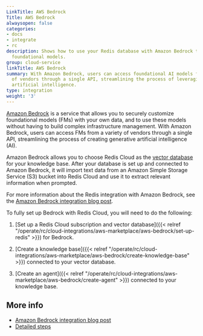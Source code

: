 ```yaml
---
LinkTitle: AWS Bedrock
Title: AWS Bedrock
alwaysopen: false
categories:
- docs
- integrate
- rc
description: Shows how to use your Redis database with Amazon Bedrock to customize
  foundational models.
group: cloud-service
linkTitle: AWS Bedrock
summary: With Amazon Bedrock, users can access foundational AI models from a variety
  of vendors through a single API, streamlining the process of leveraging generative
  artificial intelligence.
type: integration
weight: '3'
---
```


[Amazon Bedrock](https://aws.amazon.com/bedrock/) is a service that allows you to securely customize foundational models (FMs) with your own data, and to use these models without having to build complex infrastructure management. With Amazon Bedrock, users can access FMs from a variety of vendors through a single API, streamlining the process of creating generative artificial intelligence (AI).

Amazon Bedrock allows you to choose Redis Cloud as the [vector database](https://redis.com/solutions/use-cases/vector-database/) for your knowledge base. After your database is set up and connected to Amazon Bedrock, it will import text data from an Amazon Simple Storage Service (S3) bucket into Redis Cloud and use it to extract relevant information when prompted.

For more information about the Redis integration with Amazon Bedrock, see the [Amazon Bedrock integration blog post](https://redis.com/blog/amazon-bedrock-integration-with-redis-enterprise/).

To fully set up Bedrock with Redis Cloud, you will need to do the following:

1. [Set up a Redis Cloud subscription and vector database]({{< relref "/operate/rc/cloud-integrations/aws-marketplace/aws-bedrock/set-up-redis" >}}) for Bedrock.

1. [Create a knowledge base]({{< relref "/operate/rc/cloud-integrations/aws-marketplace/aws-bedrock/create-knowledge-base" >}}) connected to your vector database.

1. [Create an agent]({{< relref "/operate/rc/cloud-integrations/aws-marketplace/aws-bedrock/create-agent" >}}) connected to your knowledge base.

## More info

- [Amazon Bedrock integration blog post](https://redis.com/blog/amazon-bedrock-integration-with-redis-enterprise/)
- [Detailed steps](https://github.com/RedisVentures/aws-redis-bedrock-stack/blob/main/README.md)
